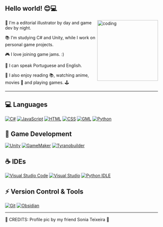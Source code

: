 <h2 align="left">Hello world! 😊💻</h2> 

<img align="right" width=200px alt="coding" src="https://media1.tenor.com/m/xA4q0AO9UH0AAAAd/keyboard-hanamaru-kindergarten.gif"/>

🎨 I'm a editorial illustrator by day and game dev by night.

📚 I'm studying C# and Unity, while I work on personal game projects.

🎮 I love joining game jams. :)

💾 I can speak Portuguese and English.

🌿 I also enjoy reading 📚, watching anime, movies 🍿 and playing games. 🕹️



<hr>


<h2 align="left"> 💻 Languages </h2>

[![C#](https://custom-icon-badges.demolab.com/badge/C%23-%23239120.svg?style=for-the-badge&logo=cshrp&logoColor=white)](#)
[![JavaScript](https://img.shields.io/badge/JavaScript-F7DF1E?style=for-the-badge&logo=javascript&logoColor=000)](#)
[![HTML](https://img.shields.io/badge/HTML-%23E34F26.svg?style=for-the-badge&logo=html5&logoColor=white)](#)
[![CSS](https://img.shields.io/badge/CSS-1572B6?style=for-the-badge&logo=css3&logoColor=fff)](#)
[![GML](https://img.shields.io/badge/GML-purple?style=for-the-badge&logo=gamemaker&logoColor=violet)](#)
[![Python](https://img.shields.io/badge/Python-3776AB?style=for-the-badge&logo=python&logoColor=fff)](#)

<h2 align="left"> 👾 Game Development </h2>

[![Unity](https://img.shields.io/badge/Unity-%23000000.svg?style=for-the-badge&logo=unity&logoColor=white)](#)
[![GameMaker](https://img.shields.io/badge/GameMaker-000?style=for-the-badge&logo=gamemaker&logoColor=fff)](#)
[![Tyranobuilder](https://img.shields.io/badge/Tyranobuilder-violet?style=for-the-badge&logo=tyranobuilder)](#)

<h2 align="left"> ☕ IDEs </h2>

[![Visual Studio Code](https://custom-icon-badges.demolab.com/badge/Visual%20Studio%20Code-0078d7.svg?style=for-the-badge&logo=vsc&logoColor=white)](#)
[![Visual Studio](https://custom-icon-badges.demolab.com/badge/Visual%20Studio-5C2D91.svg?style=for-the-badge&logo=visual-studio&logoColor=white)](#)
[![Python IDLE](https://img.shields.io/badge/Python%20IDLE-3776AB?style=for-the-badge&logo=python&logoColor=fff)](#)

<h2 align="left"> ⚡ Version Control & Tools </h2>

[![Git](https://img.shields.io/badge/Git-F05032?style=for-the-badge&logo=git&logoColor=fff)](#)
[![Obsidian](https://img.shields.io/badge/Obsidian-%23483699.svg?style=for-the-badge&logo=obsidian&logoColor=white)](#)

<hr>

🌸 CREDITS: Profile pic by my friend Sonia Teixeira 🌸

  
 </a>
</div>
   <br/>
   
